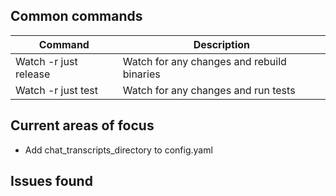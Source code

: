 ## Common commands

| Command               | Description                                |
| --------------------- | ------------------------------------------ |
| Watch -r just release | Watch for any changes and rebuild binaries |
| Watch -r just test    | Watch for any changes and run tests        |

## Current areas of focus

- Add chat_transcripts_directory to config.yaml

## Issues found
